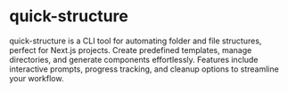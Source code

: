 # quick-structure
quick-structure is a CLI tool for automating folder and file structures, perfect for Next.js projects. Create predefined templates, manage directories, and generate components effortlessly. Features include interactive prompts, progress tracking, and cleanup options to streamline your workflow.
